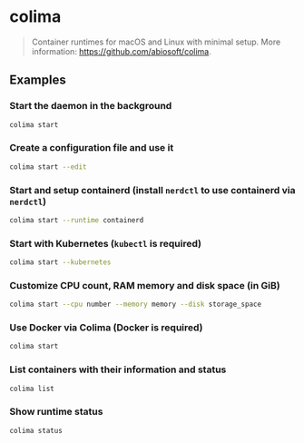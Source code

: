 # colima

> Container runtimes for macOS and Linux with minimal setup. More information: <https://github.com/abiosoft/colima>.

## Examples

### Start the daemon in the background

```bash
colima start
```

### Create a configuration file and use it

```bash
colima start --edit
```

### Start and setup containerd (install `nerdctl` to use containerd via `nerdctl`)

```bash
colima start --runtime containerd
```

### Start with Kubernetes (`kubectl` is required)

```bash
colima start --kubernetes
```

### Customize CPU count, RAM memory and disk space (in GiB)

```bash
colima start --cpu number --memory memory --disk storage_space
```

### Use Docker via Colima (Docker is required)

```bash
colima start
```

### List containers with their information and status

```bash
colima list
```

### Show runtime status

```bash
colima status
```
